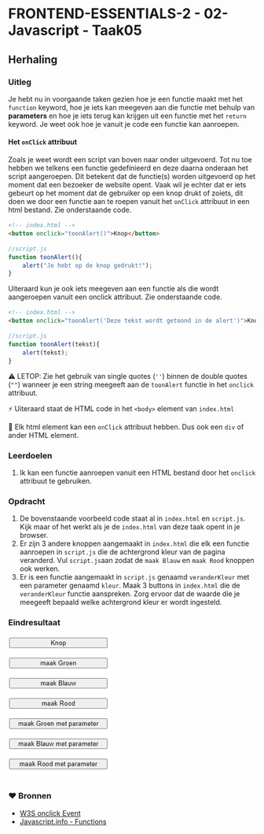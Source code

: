 # FRONTEND-ESSENTIALS-2 - 02-Javascript - Taak05

## Herhaling

### Uitleg

Je hebt nu in voorgaande taken gezien hoe je een functie maakt met het `function` keyword, hoe je iets kan meegeven aan die functie met behulp van **parameters** en hoe je iets terug kan krijgen uit een functie met het `return` keyword. Je weet ook hoe je vanuit je code een functie kan aanroepen.

#### Het `onClick` attribuut 

Zoals je weet wordt een script van boven naar onder uitgevoerd. Tot nu toe hebben we telkens een functie gedefinieerd en deze daarna onderaan het script aangeroepen. Dit betekent dat de functie(s) worden uitgevoerd op het moment dat een bezoeker de website opent. Vaak wil je echter dat er iets gebeurt op het moment dat de gebruiker op een knop drukt of zoiets, dit doen we door een functie aan te roepen vanuit het `onClick` attribuut in een html bestand. Zie onderstaande code.

```HTML
<!-- index.html -->
<button onclick="toonAlert()">Knop</button>
```

```js
//script.js
function toonAlert(){
    alert("Je hebt op de knop gedrukt!");
}
```
Uiteraard kun je ook iets meegeven aan een functie als die wordt aangeroepen vanuit een onclick attribuut. Zie onderstaande code.
```HTML
<!-- index.html -->
<button onclick="toonAlert('Deze tekst wordt getoond in de alert')">Knop</button>
```

```js
//script.js
function toonAlert(tekst){
    alert(tekst);
}
```
:warning: LETOP: Zie het gebruik van single quotes (`''`) binnen de double quotes (`""`) wanneer je een string meegeeft aan de `toonAlert` functie in het `onclick` attribuut. 

:zap: Uiteraard staat de HTML code in het `<body>` element van `index.html`  

:rocket: Elk html element kan een `onClick` attribuut hebben. Dus ook een `div` of ander HTML element.

### Leerdoelen

1. Ik kan een functie aanroepen vanuit een HTML bestand door het `onclick` attribuut te gebruiken.
### Opdracht

1. De bovenstaande voorbeeld code staat al in `index.html` en `script.js`. Kijk maar of het werkt als je de `index.html` van deze taak opent in je browser. 
2. Er zijn 3 andere knoppen aangemaakt in `index.html` die elk een functie aanroepen in `script.js` die de achtergrond kleur van de pagina veranderd. Vul `script.js`aan zodat de `maak Blauw` en `maak Rood` knoppen ook werken.
3. Er is een functie aangemaakt in `script.js` genaamd `veranderKleur` met een parameter genaamd `kleur`. Maak 3 buttons in `index.html` die de `veranderKleur` functie aanspreken. Zorg ervoor dat de waarde die je meegeeft bepaald welke achtergrond kleur er wordt ingesteld.

### Eindresultaat

![](img/taak05-kleuren.gif)

### :heart: Bronnen

* [W3S onclick Event](https://www.w3schools.com/jsref/event_onclick.asp)
* [Javascript.info - Functions](https://javascript.info/function-basics)